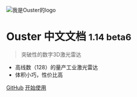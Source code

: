 ![我是Ouster的logo](_media/ouster.svg)

# Ouster 中文文档 <small>1.14 beta6</small>

> 突破性的数字3D激光雷达

- 高线数（128）的量产工业激光雷达
- 体积小巧，性价比高

[GitHub](https://github.com/ouster-lidar/ouster_example)
[开始使用](#main)